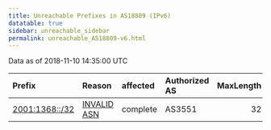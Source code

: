 ```yaml
---
title: Unreachable Prefixes in AS18809 (IPv6)
datatable: true
sidebar: unreachable_sidebar
permalink: unreachable_AS18809-v6.html
---
```


Data as of 2018-11-10 14:35:00 UTC


<div class="datatable-begin"></div>

| Prefix                                                 | Reason                                                                                                | affected   | Authorized AS   |   MaxLength | Anchor                                         |   unreachable /48s |
|:-------------------------------------------------------|:------------------------------------------------------------------------------------------------------|:-----------|:----------------|------------:|:-----------------------------------------------|-------------------:|
| [2001:1368::/32](https://stat.ripe.net/2001:1368::/32) | [INVALID ASN](https://rpki-validator.ripe.net/announcement-preview?asn=AS18809&prefix=2001:1368::/32) | complete   | AS3551          |          32 | [LACNIC](unreachable_LACNIC_RPKI_Root-v6.html) |              65536 |

<div class="datatable-end"></div>